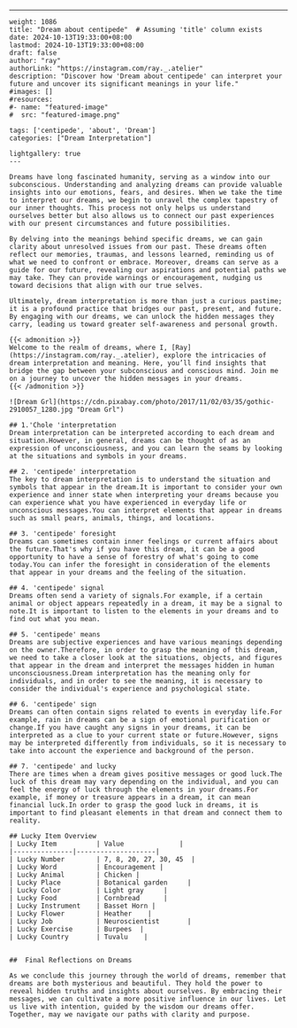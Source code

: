 ---
    weight: 1086
    title: "Dream about centipede"  # Assuming 'title' column exists
    date: 2024-10-13T19:33:00+08:00
    lastmod: 2024-10-13T19:33:00+08:00
    draft: false
    author: "ray"
    authorLink: "https://instagram.com/ray._.atelier"
    description: "Discover how 'Dream about centipede' can interpret your future and uncover its significant meanings in your life."
    #images: []
    #resources:
    #- name: "featured-image"
    #  src: "featured-image.png"
    
    tags: ['centipede', 'about', 'Dream']
    categories: ["Dream Interpretation"]
    
    lightgallery: true
    ---
    
    Dreams have long fascinated humanity, serving as a window into our subconscious. Understanding and analyzing dreams can provide valuable insights into our emotions, fears, and desires. When we take the time to interpret our dreams, we begin to unravel the complex tapestry of our inner thoughts. This process not only helps us understand ourselves better but also allows us to connect our past experiences with our present circumstances and future possibilities.
    
    By delving into the meanings behind specific dreams, we can gain clarity about unresolved issues from our past. These dreams often reflect our memories, traumas, and lessons learned, reminding us of what we need to confront or embrace. Moreover, dreams can serve as a guide for our future, revealing our aspirations and potential paths we may take. They can provide warnings or encouragement, nudging us toward decisions that align with our true selves.
    
    Ultimately, dream interpretation is more than just a curious pastime; it is a profound practice that bridges our past, present, and future. By engaging with our dreams, we can unlock the hidden messages they carry, leading us toward greater self-awareness and personal growth.
    
    {{< admonition >}}
    Welcome to the realm of dreams, where I, [Ray](https://instagram.com/ray._.atelier), explore the intricacies of dream interpretation and meaning. Here, you’ll find insights that bridge the gap between your subconscious and conscious mind. Join me on a journey to uncover the hidden messages in your dreams.
    {{< /admonition >}}
    
    ![Dream Grl](https://cdn.pixabay.com/photo/2017/11/02/03/35/gothic-2910057_1280.jpg "Dream Grl")
    
    ## 1.'Chole 'interpretation
    Dream interpretation can be interpreted according to each dream and situation.However, in general, dreams can be thought of as an expression of unconsciousness, and you can learn the seams by looking at the situations and symbols in your dreams.
    
    ## 2. 'centipede' interpretation
    The key to dream interpretation is to understand the situation and symbols that appear in the dream.It is important to consider your own experience and inner state when interpreting your dreams because you can experience what you have experienced in everyday life or unconscious messages.You can interpret elements that appear in dreams such as small pears, animals, things, and locations.
    
    ## 3. 'centipede' foresight
    Dreams can sometimes contain inner feelings or current affairs about the future.That's why if you have this dream, it can be a good opportunity to have a sense of forestry of what's going to come today.You can infer the foresight in consideration of the elements that appear in your dreams and the feeling of the situation.
    
    ## 4. 'centipede' signal
    Dreams often send a variety of signals.For example, if a certain animal or object appears repeatedly in a dream, it may be a signal to note.It is important to listen to the elements in your dreams and to find out what you mean.
    
    ## 5. 'centipede' means
    Dreams are subjective experiences and have various meanings depending on the owner.Therefore, in order to grasp the meaning of this dream, we need to take a closer look at the situations, objects, and figures that appear in the dream and interpret the messages hidden in human unconsciousness.Dream interpretation has the meaning only for individuals, and in order to see the meaning, it is necessary to consider the individual's experience and psychological state.
    
    ## 6. 'centipede' sign
    Dreams can often contain signs related to events in everyday life.For example, rain in dreams can be a sign of emotional purification or change.If you have caught any signs in your dreams, it can be interpreted as a clue to your current state or future.However, signs may be interpreted differently from individuals, so it is necessary to take into account the experience and background of the person.
    
    ## 7. 'centipede' and lucky
    There are times when a dream gives positive messages or good luck.The luck of this dream may vary depending on the individual, and you can feel the energy of luck through the elements in your dreams.For example, if money or treasure appears in a dream, it can mean financial luck.In order to grasp the good luck in dreams, it is important to find pleasant elements in that dream and connect them to reality.
    
    ## Lucky Item Overview
    | Lucky Item          | Value              |
    |---------------|--------------------|
    | Lucky Number        | 7, 8, 20, 27, 30, 45  |
    | Lucky Word          | Encouragement |
    | Lucky Animal        | Chicken |
    | Lucky Place         | Botanical garden     |
    | Lucky Color         | Light gray     |
    | Lucky Food          | Cornbread      |
    | Lucky Instrument    | Basset Horn |
    | Lucky Flower        | Heather    |
    | Lucky Job           | Neuroscientist       |
    | Lucky Exercise      | Burpees  |
    | Lucky Country       | Tuvalu    |
    
    
    ##  Final Reflections on Dreams
    
    As we conclude this journey through the world of dreams, remember that dreams are both mysterious and beautiful. They hold the power to reveal hidden truths and insights about ourselves. By embracing their messages, we can cultivate a more positive influence in our lives. Let us live with intention, guided by the wisdom our dreams offer. Together, may we navigate our paths with clarity and purpose.
    